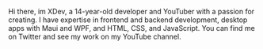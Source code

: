 Hi there, im XDev, a 14-year-old developer and YouTuber with a passion for creating. I have expertise in frontend and backend development, desktop apps with Maui and WPF, and HTML, CSS, and JavaScript. You can find me on Twitter and see my work on my YouTube channel.

